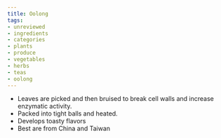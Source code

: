 ```yaml
---
title: Oolong
tags:
- unreviewed
- ingredients
- categories
- plants
- produce
- vegetables
- herbs
- teas
- oolong
---
```

* Leaves are picked and then bruised to break cell walls and increase enzymatic activity. 
* Packed into tight balls and heated.
* Develops toasty flavors
* Best are from China and Taiwan